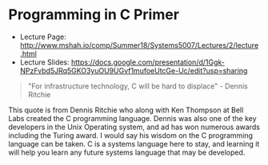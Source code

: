 # Programming in C Primer

* Lecture Page: http://www.mshah.io/comp/Summer18/Systems5007/Lectures/2/lecture.html
* Lecture Slides: https://docs.google.com/presentation/d/1Ggk-NPzFvbd5JRq5GKO3yuOU9UGvf1mufoeUtcGe-Uc/edit?usp=sharing



> "For infrastructure technology, C will be hard to displace" - Dennis Ritchie

This quote is from Dennis Ritchie who along with Ken Thompson at Bell Labs  created the C programming language. Dennis was also one of the key developers in the Unix Operating system, and ad has won numerous awards including the Turing award. I would say his wisdom on the C programming language can be taken. C is a systems language here to stay, and learning it will help you learn any future systems language that may be developed.
